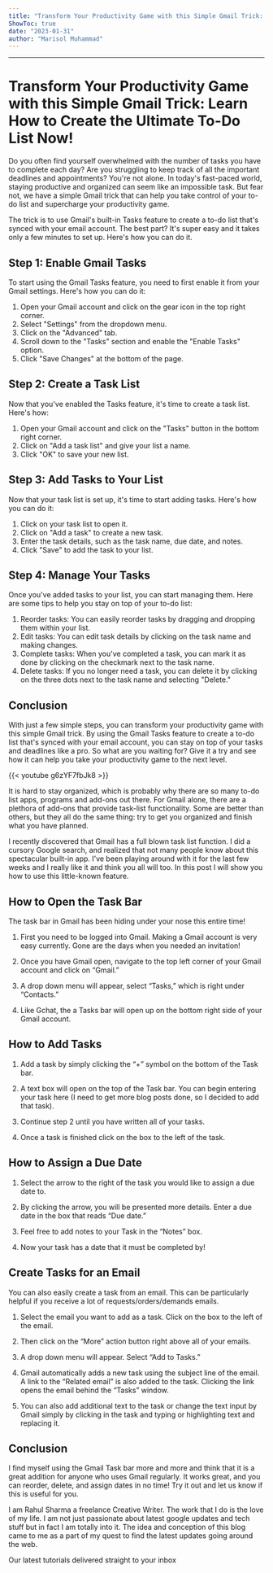 ```yaml
---
title: "Transform Your Productivity Game with this Simple Gmail Trick: Learn How to Create the Ultimate To-Do List Now!"
ShowToc: true 
date: "2023-01-31"
author: "Marisol Muhammad"
---
```

*****
# Transform Your Productivity Game with this Simple Gmail Trick: Learn How to Create the Ultimate To-Do List Now!

Do you often find yourself overwhelmed with the number of tasks you have to complete each day? Are you struggling to keep track of all the important deadlines and appointments? You're not alone. In today's fast-paced world, staying productive and organized can seem like an impossible task. But fear not, we have a simple Gmail trick that can help you take control of your to-do list and supercharge your productivity game.

The trick is to use Gmail's built-in Tasks feature to create a to-do list that's synced with your email account. The best part? It's super easy and it takes only a few minutes to set up. Here's how you can do it.

## Step 1: Enable Gmail Tasks

To start using the Gmail Tasks feature, you need to first enable it from your Gmail settings. Here's how you can do it:

1. Open your Gmail account and click on the gear icon in the top right corner.
2. Select "Settings" from the dropdown menu.
3. Click on the "Advanced" tab.
4. Scroll down to the "Tasks" section and enable the "Enable Tasks" option.
5. Click "Save Changes" at the bottom of the page.

## Step 2: Create a Task List

Now that you've enabled the Tasks feature, it's time to create a task list. Here's how:

1. Open your Gmail account and click on the "Tasks" button in the bottom right corner.
2. Click on "Add a task list" and give your list a name.
3. Click "OK" to save your new list.

## Step 3: Add Tasks to Your List

Now that your task list is set up, it's time to start adding tasks. Here's how you can do it:

1. Click on your task list to open it.
2. Click on "Add a task" to create a new task.
3. Enter the task details, such as the task name, due date, and notes.
4. Click "Save" to add the task to your list.

## Step 4: Manage Your Tasks

Once you've added tasks to your list, you can start managing them. Here are some tips to help you stay on top of your to-do list:

1. Reorder tasks: You can easily reorder tasks by dragging and dropping them within your list.
2. Edit tasks: You can edit task details by clicking on the task name and making changes.
3. Complete tasks: When you've completed a task, you can mark it as done by clicking on the checkmark next to the task name.
4. Delete tasks: If you no longer need a task, you can delete it by clicking on the three dots next to the task name and selecting "Delete."

## Conclusion

With just a few simple steps, you can transform your productivity game with this simple Gmail trick. By using the Gmail Tasks feature to create a to-do list that's synced with your email account, you can stay on top of your tasks and deadlines like a pro. So what are you waiting for? Give it a try and see how it can help you take your productivity game to the next level.

{{< youtube g6zYF7fbJk8 >}} 



It is hard to stay organized, which is probably why there are so many to-do list apps, programs and add-ons out there. For Gmail alone, there are a plethora of add-ons that provide task-list functionality. Some are better than others, but they all do the same thing: try to get you organized and finish what you have planned.
 
I recently discovered that Gmail has a full blown task list function. I did a cursory Google search, and realized that not many people know about this spectacular built-in app. I’ve been playing around with it for the last few weeks and I really like it and think you all will too. In this post I will show you how to use this little-known feature.
 
## How to Open the Task Bar
 
The task bar in Gmail has been hiding under your nose this entire time!
 
1. First you need to be logged into Gmail. Making a Gmail account is very easy currently. Gone are the days when you needed an invitation!
 

 
2. Once you have Gmail open, navigate to the top left corner of your Gmail account and click on “Gmail.”
 
3. A drop down menu will appear, select “Tasks,” which is right under “Contacts.”
 
4. Like Gchat, the a Tasks bar will open up on the bottom right side of your Gmail account.
 
## How to Add Tasks
 
1. Add a task by simply clicking the “+” symbol on the bottom of the Task bar.
 
2. A text box will open on the top of the Task bar. You can begin entering your task here (I need to get more blog posts done, so I decided to add that task).
 
3. Continue step 2 until you have written all of your tasks.
 
4. Once a task is finished click on the box to the left of the task.
 
## How to Assign a Due Date
 
1. Select the arrow to the right of the task you would like to assign a due date to.
 
2. By clicking the arrow, you will be presented more details. Enter a due date in the box that reads “Due date.”
 
3. Feel free to add notes to your Task in the “Notes” box.
 
4. Now your task has a date that it must be completed by!
 
## Create Tasks for an Email
 
You can also easily create a task from an email. This can be particularly helpful if you receive a lot of requests/orders/demands emails.
 
1. Select the email you want to add as a task. Click on the box to the left of the email.
 
2. Then click on the “More” action button right above all of your emails.
 
3. A drop down menu will appear. Select “Add to Tasks.”
 
4. Gmail automatically adds a new task using the subject line of the email. A link to the “Related email” is also added to the task. Clicking the link opens the email behind the “Tasks” window.
 
5. You can also add additional text to the task or change the text input by Gmail simply by clicking in the task and typing or highlighting text and replacing it.
 
## Conclusion
 
I find myself using the Gmail Task bar more and more and think that it is a great addition for anyone who uses Gmail regularly. It works great, and you can reorder, delete, and assign dates in no time! Try it out and let us know if this is useful for you.
 
I am Rahul Sharma a freelance Creative Writer. The work that I do is the love of my life. I am not just passionate about latest google updates and tech stuff but in fact I am totally into it. The idea and conception of this blog came to me as a part of my quest to find the latest updates going around the web.
 
Our latest tutorials delivered straight to your inbox




